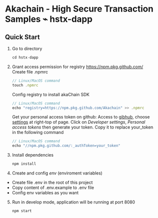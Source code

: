 # Akachain - High Secure Transaction Samples ⌁ hstx-dapp

<h2>Quick Start</h2>

1. Go to directory
    ```js
    cd hstx-dapp
    ```

2. Grant access permission for registry https://npm.pkg.github.com/
    Create file .npmrc
    ```js
    // Linux/MacOS command
    touch .npmrc
    ```
    Config registry to install akaChain SDK
    ```js
    // Linux/MacOS command
    echo "registry=https://npm.pkg.github.com/Akachain" >> .npmrc
    ```
    Get your personal access token on github:
    Access to [gibhub](https://github.com), choose [settings](https://github.com/settings/profile) at right-top of page. Click on _Developer settings_, _Personal access tokens_ then generate your token. Copy it to replace your_token in the following command
    ```js
    // Linux/MacOS command
    echo "//npm.pkg.github.com/:_authToken=your_token"
    ```

3. Install dependencies
    ```js
    npm install
    ```

4. Create and config _env_ (enviroment variables)
- Create file .env in the root of this project
- Copy content of .env.example to .env file
- Config env variables as you want

5. Run in develop mode, application will be running at port 8080
    ```js
    npm start
    ```